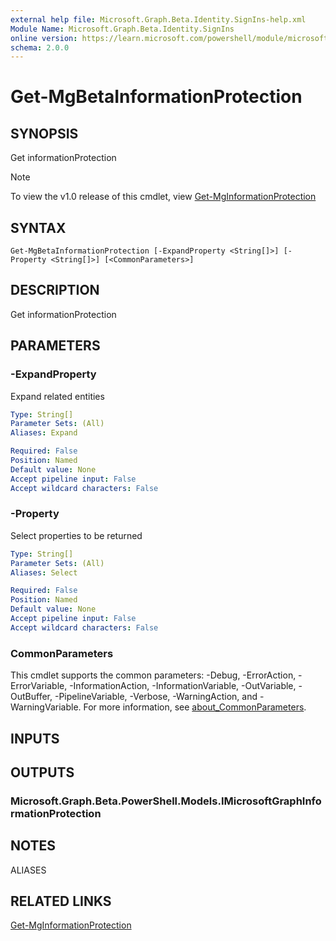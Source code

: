 ```yaml
---
external help file: Microsoft.Graph.Beta.Identity.SignIns-help.xml
Module Name: Microsoft.Graph.Beta.Identity.SignIns
online version: https://learn.microsoft.com/powershell/module/microsoft.graph.beta.identity.signins/get-mgbetainformationprotection
schema: 2.0.0
---
```


# Get-MgBetaInformationProtection

## SYNOPSIS
Get informationProtection

> [!NOTE]
> To view the v1.0 release of this cmdlet, view [Get-MgInformationProtection](/powershell/module/Microsoft.Graph.Identity.SignIns/Get-MgInformationProtection?view=graph-powershell-1.0)

## SYNTAX

```
Get-MgBetaInformationProtection [-ExpandProperty <String[]>] [-Property <String[]>] [<CommonParameters>]
```

## DESCRIPTION
Get informationProtection

## PARAMETERS

### -ExpandProperty
Expand related entities

```yaml
Type: String[]
Parameter Sets: (All)
Aliases: Expand

Required: False
Position: Named
Default value: None
Accept pipeline input: False
Accept wildcard characters: False
```

### -Property
Select properties to be returned

```yaml
Type: String[]
Parameter Sets: (All)
Aliases: Select

Required: False
Position: Named
Default value: None
Accept pipeline input: False
Accept wildcard characters: False
```

### CommonParameters
This cmdlet supports the common parameters: -Debug, -ErrorAction, -ErrorVariable, -InformationAction, -InformationVariable, -OutVariable, -OutBuffer, -PipelineVariable, -Verbose, -WarningAction, and -WarningVariable. For more information, see [about_CommonParameters](http://go.microsoft.com/fwlink/?LinkID=113216).

## INPUTS

## OUTPUTS

### Microsoft.Graph.Beta.PowerShell.Models.IMicrosoftGraphInformationProtection
## NOTES

ALIASES

## RELATED LINKS
[Get-MgInformationProtection](/powershell/module/Microsoft.Graph.Identity.SignIns/Get-MgInformationProtection?view=graph-powershell-1.0)

